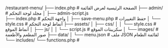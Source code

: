 /restaurant-menu/
├── index.php            # الصفحة الرئيسية لعرض القائمة
├── admin/               # مجلد لوحة التحكم
│   ├── admin-script.js  
    ├── index.php        # واجهة التحكم
│   ├── save-menu.php    # حفظ التغييرات
│   └── style.css       # أنماط لوحة التحكم
├── assets/
│   ├── css/
│   │   └── style.css    # أنماط الموقع
│   ├── js/
│   │   └── script.js    # سكريبتات الموقع
│   └── images/          # صور المطعم والأطعمة
├── data/
│   └── menu.json        # ملف JSON لقائمة الطعام
└── includes/
    └── functions.php    # 